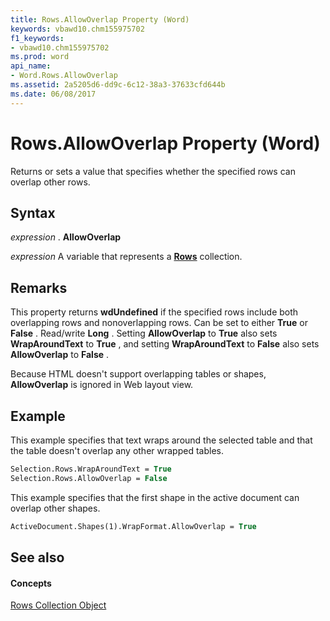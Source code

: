 ```yaml
---
title: Rows.AllowOverlap Property (Word)
keywords: vbawd10.chm155975702
f1_keywords:
- vbawd10.chm155975702
ms.prod: word
api_name:
- Word.Rows.AllowOverlap
ms.assetid: 2a5205d6-dd9c-6c12-38a3-37633cfd644b
ms.date: 06/08/2017
---
```



# Rows.AllowOverlap Property (Word)

Returns or sets a value that specifies whether the specified rows can overlap other rows.


## Syntax

 _expression_ . **AllowOverlap**

 _expression_ A variable that represents a **[Rows](rows-object-word.md)** collection.


## Remarks

This property returns **wdUndefined** if the specified rows include both overlapping rows and nonoverlapping rows. Can be set to either **True** or **False** . Read/write **Long** . Setting **AllowOverlap** to **True** also sets **WrapAroundText** to **True** , and setting **WrapAroundText** to **False** also sets **AllowOverlap** to **False** .

Because HTML doesn't support overlapping tables or shapes, **AllowOverlap** is ignored in Web layout view.


## Example

This example specifies that text wraps around the selected table and that the table doesn't overlap any other wrapped tables.


```vb
Selection.Rows.WrapAroundText = True 
Selection.Rows.AllowOverlap = False
```

This example specifies that the first shape in the active document can overlap other shapes.




```vb
ActiveDocument.Shapes(1).WrapFormat.AllowOverlap = True
```


## See also


#### Concepts


[Rows Collection Object](rows-object-word.md)

